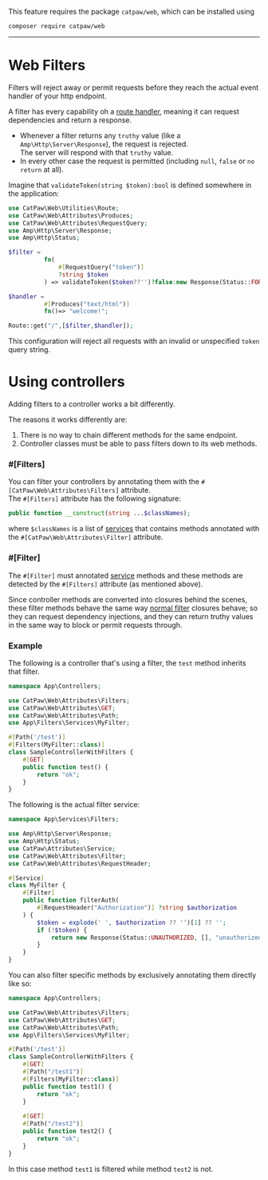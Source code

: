 This feature requires the package `catpaw/web`, which can be installed using<br/>
```
composer require catpaw/web
```
<hr/>

# Web Filters

Filters will reject away or permit requests before they reach the actual event handler of your http endpoint.<br/>

A filter has every capability oh a [route handler](./1.WebRouteHandlers.md), meaning it can request dependencies and return a
response.<br/>

- Whenever a filter returns any `truthy` value (like a `Amp\Http\Server\Response`), the request is rejected.<br/>
  The server will respond with that `truthy` value.
- In every other case the request is permitted (including `null`, `false` or `no return` at all).

Imagine that `validateToken(string $token):bool` is defined somewhere in the application:

```php
use CatPaw\Web\Utilities\Route;
use CatPaw\Web\Attributes\Produces;
use CatPaw\Web\Attributes\RequestQuery;
use Amp\Http\Server\Response;
use Amp\Http\Status;

$filter = 
          fn(
              #[RequestQuery("token")] 
              ?string $token
          ) => validateToken($token??'')?false:new Response(Status::FORBIDDEN,[],"Invalid token.");

$handler =
          #[Produces("text/html")] 
          fn()=> "welcome!";

Route::get("/",[$filter,$handler]);
```

This configuration will reject all requests with an invalid or unspecified `token` query string.

# Using controllers

Adding filters to a controller works a bit differently.<br/>

The reasons it works differently are:
1. There is no way to chain different methods for the same endpoint.
2. Controller classes must be able to pass filters down to its web methods.

### #[Filters]
You can filter your controllers by annotating them with the `#[CatPaw\Web\Attributes\Filters]` attribute.<br/>
The `#[Filters]` attribute has the following signature:
```php
public function __construct(string ...$classNames);
```
where `$classNames` is a list of [services](https://github.com/tncrazvan/catpaw-core/blob/master/docs/13.Services.md) that contains methods annotated with the `#[CatPaw\Web\Attributes\Filter]` attribute.

### #[Filter]
The `#[Filter]` must annotated [service](https://github.com/tncrazvan/catpaw-core/blob/master/docs/13.Services.md) methods and these methods are detected by the `#[Filters]` attribute (as mentioned above).<br/>

Since controller methods are converted into closures behind the scenes, these filter methods behave the same way [normal filter](https://github.com/tncrazvan/catpaw-core/blob/master/docs/9.WebFilters.md#web-filters) closures behave; so they can request dependency injections, and they can return truthy values in the same way to block or permit requests through.

### Example

The following is a controller that's using a filter, the `test` method inherits that filter.
```php
namespace App\Controllers;

use CatPaw\Web\Attributes\Filters;
use CatPaw\Web\Attributes\GET;
use CatPaw\Web\Attributes\Path;
use App\Filters\Services\MyFilter;

#[Path('/test')]
#[Filters(MyFilter::class)]
class SampleControllerWithFilters {
    #[GET]
    public function test() {
        return "ok";
    }
}
```

The following is the actual filter service:

```php
namespace App\Services\Filters;

use Amp\Http\Server\Response;
use Amp\Http\Status;
use CatPaw\Attributes\Service;
use CatPaw\Web\Attributes\Filter;
use CatPaw\Web\Attributes\RequestHeader;

#[Service]
class MyFilter {
    #[Filter]
    public function filterAuth(
        #[RequestHeader("Authorization")] ?string $authorization
    ) {
        $token = explode(' ', $authorization ?? '')[1] ?? '';
        if (!$token) {
            return new Response(Status::UNAUTHORIZED, [], "unauthorized");
        }
    }
}
```

You can also filter specific methods by exclusively annotating them directly like so:

```php
namespace App\Controllers;

use CatPaw\Web\Attributes\Filters;
use CatPaw\Web\Attributes\GET;
use CatPaw\Web\Attributes\Path;
use App\Filters\Services\MyFilter;

#[Path('/test')]
class SampleControllerWithFilters {
    #[GET]
    #[Path("/test1")]
    #[Filters(MyFilter::class)]
    public function test1() {
        return "ok";
    }
    
    #[GET]
    #[Path("/test2")]
    public function test2() {
        return "ok";
    }
}
```
In this case method `test1` is filtered while method `test2` is not.

